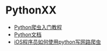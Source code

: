 PythonXX
==================
* [Python爬虫入门教程](http://blog.csdn.net/column/details/why-bug.html)
* [Python文档](http://corepython.com)
* [iOS程序员如何使用python写网路爬虫](http://www.jianshu.com/p/b87413a9307e)  

